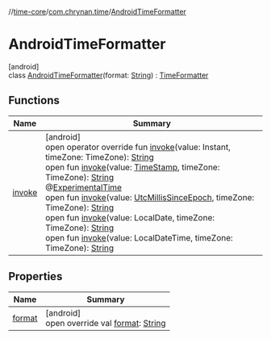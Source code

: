 //[time-core](../../../index.md)/[com.chrynan.time](../index.md)/[AndroidTimeFormatter](index.md)

# AndroidTimeFormatter

[android]\
class [AndroidTimeFormatter](index.md)(format: [String](https://kotlinlang.org/api/latest/jvm/stdlib/kotlin/-string/index.html)) : [TimeFormatter](../../../../time-core/time-core/com.chrynan.time/-time-formatter/index.md)

## Functions

| Name | Summary |
|---|---|
| [invoke](invoke.md) | [android]<br>open operator override fun [invoke](invoke.md)(value: Instant, timeZone: TimeZone): [String](https://kotlinlang.org/api/latest/jvm/stdlib/kotlin/-string/index.html)<br>open fun [invoke](index.md#-529041462%2FFunctions%2F219598131)(value: [TimeStamp](../../../../time-core/time-core/com.chrynan.time/-time-stamp/index.md), timeZone: TimeZone): [String](https://kotlinlang.org/api/latest/jvm/stdlib/kotlin/-string/index.html)<br>@[ExperimentalTime](https://kotlinlang.org/api/latest/jvm/stdlib/kotlin.time/-experimental-time/index.html)<br>open fun [invoke](index.md#-427062329%2FFunctions%2F219598131)(value: [UtcMillisSinceEpoch](../-utc-millis-since-epoch/index.md#1361117230%2FExtensions%2F219598131), timeZone: TimeZone): [String](https://kotlinlang.org/api/latest/jvm/stdlib/kotlin/-string/index.html)<br>open fun [invoke](index.md#-1377612210%2FFunctions%2F219598131)(value: LocalDate, timeZone: TimeZone): [String](https://kotlinlang.org/api/latest/jvm/stdlib/kotlin/-string/index.html)<br>open fun [invoke](index.md#968901505%2FFunctions%2F219598131)(value: LocalDateTime, timeZone: TimeZone): [String](https://kotlinlang.org/api/latest/jvm/stdlib/kotlin/-string/index.html) |

## Properties

| Name | Summary |
|---|---|
| [format](format.md) | [android]<br>open override val [format](format.md): [String](https://kotlinlang.org/api/latest/jvm/stdlib/kotlin/-string/index.html) |
